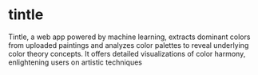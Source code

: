 # tintle
Tintle, a web app powered by machine learning, extracts dominant colors from uploaded paintings and analyzes color palettes to reveal underlying color theory concepts. It offers detailed visualizations of color harmony, enlightening users on artistic techniques
